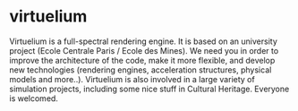 virtuelium
==========

Virtuelium is a full-spectral rendering engine. It is based on an university project (Ecole Centrale Paris / Ecole des Mines). We need you in order to improve the architecture of the code, make it more flexible, and develop new technologies (rendering engines, acceleration structures, physical models and more..). Virtuelium is also involved in a large variety of simulation projects, including some nice stuff in Cultural Heritage. Everyone is welcomed. 
